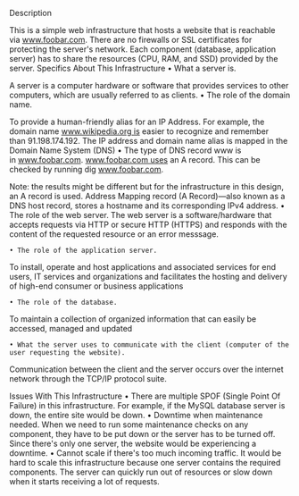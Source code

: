 Description

This is a simple web infrastructure that hosts a website that is reachable via www.foobar.com. There are no firewalls or SSL certificates for protecting the server's network. Each component (database, application server) has to share the resources (CPU, RAM, and SSD) provided by the server.
Specifics About This Infrastructure
    • What a server is.

A server is a computer hardware or software that provides services to other computers, which are usually referred to as clients.
    • The role of the domain name.

To provide a human-friendly alias for an IP Address. For example, the domain name www.wikipedia.org is easier to recognize and remember than 91.198.174.192. The IP address and domain name alias is mapped in the Domain Name System (DNS)
    • The type of DNS record www is in www.foobar.com.
www.foobar.com uses an A record. This can be checked by running dig www.foobar.com.

Note: the results might be different but for the infrastructure in this design, an A record is used.
Address Mapping record (A Record)—also known as a DNS host record, stores a hostname and its corresponding IPv4 address.
    • The role of the web server.
The web server is a software/hardware that accepts requests via HTTP or secure HTTP (HTTPS) and responds with the content of the requested resource or an error messsage.

    • The role of the application server.
To install, operate and host applications and associated services for end users, IT services and organizations and facilitates the hosting and delivery of high-end consumer or business applications

    • The role of the database.
To maintain a collection of organized information that can easily be accessed, managed and updated

    • What the server uses to communicate with the client (computer of the user requesting the website).
Communication between the client and the server occurs over the internet network through the TCP/IP protocol suite.


Issues With This Infrastructure
    • There are multiple SPOF (Single Point Of Failure) in this infrastructure.
For example, if the MySQL database server is down, the entire site would be down.
    • Downtime when maintenance needed.
When we need to run some maintenance checks on any component, they have to be put down or the server has to be turned off. Since there's only one server, the website would be experiencing a downtime.
    • Cannot scale if there's too much incoming traffic.
It would be hard to scale this infrastructure because one server contains the required components. The server can quickly run out of resources or slow down when it starts receiving a lot of requests.
